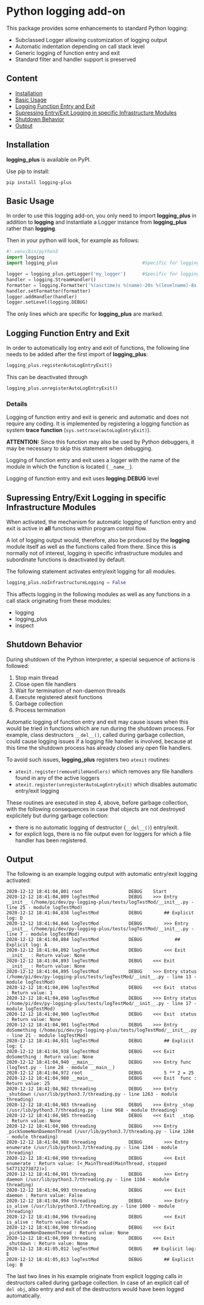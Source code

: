 # Python logging add-on

This package provides some enhancements to standard Python logging:

- Subclassed Logger allowing customization of logging output
- Automatic indentation depending on call stack level
- Generic logging of function entry and exit
- Standard filter and handler support is preserved

## Content

- [Installation](#installation)
- [Basic Usage](#basic-usage)
- [Logging Function Entry and Exit](#logging-function-entry-and-exit)
- [Supressing Entry/Exit Logging in specific Infrastructure Modules](#supressing-entryexit-logging-in-specific-infrastructure-modules)
- [Shutdown Behavior](#shutdown-behavior)
- [Output](#output)

## Installation

__logging_plus__ is available on PyPI.

Use pip to install:

```shell
pip install logging-plus
```

## Basic Usage

In order to use this logging add-on, you only need to import __logging_plus__ in addition to __logging__
and instantiate a Logger instance from __logging_plus__ rather than __logging__.

Then in your python will look, for example as follows:

```python
#!.venv/bin/python3
import logging
import logging_plus                               #Specific for logging_plus

logger = logging_plus.getLogger('my_logger')      #Specific for logging_plus
handler = logging.StreamHandler()
formatter = logging.Formatter('%(asctime)s %(name)-20s %(levelname)-8s %(message)s')
handler.setFormatter(formatter)
logger.addHandler(handler)
logger.setLevel(logging.DEBUG)
```

The only lines which are specific for __logging_plus__ are marked.

## Logging Function Entry and Exit

In order to automatically log entry and exit of functions, the following line needs to be added after the first import of __logging_plus__:

```python
logging_plus.registerAutoLogEntryExit()
```

This can be deactivated through

```python
logging_plus.unregisterAutoLogEntryExit()
```

### Details

Logging of function entry and exit is generic and automatic and does not require any coding.
It is implemented by registering a logging function as system __trace function__ (```sys.settrace(autoLogEntryExit)```).

__ATTENTION:__ Since this function may also be used by Python debuggers, it may be necessary to skip this statement when debugging.

Logging of function entry and exit uses a logger with the name of the module in which the function is located (```__name__```).

Logging of function entry and exit uses __logging.DEBUG__ level

## Supressing Entry/Exit Logging in specific Infrastructure Modules

When activated, the mechanism for automatic logging of function entry and exit is active in __all__ functions within program control flow.

A lot of logging output would, therefore, also be produced by the __logging__ module itself as well as the functions called from there.
Since this is normally not of interest, logging in specific infrastructure modules and subordinate functions is deactivated by default.

The following statement activates entry/exit logging for all modules.

```python
logging_plus.noInfrastructureLogging = False
```

This affects logging in the following modules as well as any functions in a call stack originating from these modules:

- logging
- logging_plus
- inspect

## Shutdown Behavior

During shutdown of the Python interpreter, a special sequence of actions is followed:

1. Stop main thread
2. Close open file handlers
3. Wait for termination of non-daemon threads
4. Execute registered atexit functions
5. Garbage collection
6. Process termination

Automatic logging of function entry and exit may cause issues when this would be tried in functions which are run during the shutdown process.
For example, class destructors ```__del__()```, called during garbage collection, could cause logging issues if a logging file handler is involved, because at this time the shutdown process has already closed any open file handlers.

To avoid such issues, __logging_plus__ registers two ```atexit``` routines:

- ```atexit.register(removeFileHandlers)```
which removes any file handlers found in any of the active loggers
- ```atexit.register(unregisterAutoLogEntryExit)```
which disables automatic entry/exit logging

These routines are executed in step 4, above, before garbage collection, with the following consequences in case that objects are not destroyed explicitely but during garbage collection:

- there is no automatic logging of destructor (```__del__()```) entry/exit.
- for explicit logs, there is no file output even for loggers for which a file handler has been registered.


## Output

The following is an example logging output with automatic entry/exit logging activated:

```shell
2020-12-12 18:41:04,801 root                 DEBUG    Start
2020-12-12 18:41:04,809 logTestMod           DEBUG    >>> Entry __init__ (/home/pi/dev/py-logging-plus/tests/logTestMod/__init__.py - line 25 - module logTestMod)
2020-12-12 18:41:04,838 logTestMod           DEBUG        ## Explicit log: D
2020-12-12 18:41:04,846 logTestMod           DEBUG        >>> Entry __init__ (/home/pi/dev/py-logging-plus/tests/logTestMod/__init__.py - line 7 - module logTestMod)
2020-12-12 18:41:04,884 logTestMod           DEBUG            ## Explicit log: A
2020-12-12 18:41:04,892 logTestMod           DEBUG        <<< Exit  __init__ : Return value: None
2020-12-12 18:41:04,893 logTestMod           DEBUG    <<< Exit  __init__ : Return value: None
2020-12-12 18:41:04,895 logTestMod           DEBUG    >>> Entry status (/home/pi/dev/py-logging-plus/tests/logTestMod/__init__.py - line 13 - module logTestMod)
2020-12-12 18:41:04,896 logTestMod           DEBUG    <<< Exit  status : Return value: 1
2020-12-12 18:41:04,898 logTestMod           DEBUG    >>> Entry status (/home/pi/dev/py-logging-plus/tests/logTestMod/__init__.py - line 17 - module logTestMod)
2020-12-12 18:41:04,900 logTestMod           DEBUG    <<< Exit  status : Return value: None
2020-12-12 18:41:04,901 logTestMod           DEBUG    >>> Entry doSomething (/home/pi/dev/py-logging-plus/tests/logTestMod/__init__.py - line 21 - module logTestMod)
2020-12-12 18:41:04,931 logTestMod           DEBUG        ## Explicit log: C
2020-12-12 18:41:04,938 logTestMod           DEBUG    <<< Exit  doSomething : Return value: None
2020-12-12 18:41:04,940 __main__             DEBUG    >>> Entry func (logTest.py - line 28 - module __main__)
2020-12-12 18:41:04,972 root                 DEBUG        5 ** 2 = 25
2020-12-12 18:41:04,980 __main__             DEBUG    <<< Exit  func : Return value: 25
2020-12-12 18:41:04,982 threading            DEBUG    >>> Entry _shutdown (/usr/lib/python3.7/threading.py - line 1263 - module threading)
2020-12-12 18:41:04,983 threading            DEBUG    >>> Entry _stop (/usr/lib/python3.7/threading.py - line 968 - module threading)
2020-12-12 18:41:04,985 threading            DEBUG    <<< Exit  _stop : Return value: None
2020-12-12 18:41:04,986 threading            DEBUG    >>> Entry _pickSomeNonDaemonThread (/usr/lib/python3.7/threading.py - line 1284 - module threading)
2020-12-12 18:41:04,988 threading            DEBUG        >>> Entry enumerate (/usr/lib/python3.7/threading.py - line 1244 - module threading)
2020-12-12 18:41:04,990 threading            DEBUG        <<< Exit  enumerate : Return value: [<_MainThread(MainThread, stopped 547713273872)>]
2020-12-12 18:41:04,991 threading            DEBUG        >>> Entry daemon (/usr/lib/python3.7/threading.py - line 1104 - module threading)
2020-12-12 18:41:04,993 threading            DEBUG        <<< Exit  daemon : Return value: False
2020-12-12 18:41:04,994 threading            DEBUG        >>> Entry is_alive (/usr/lib/python3.7/threading.py - line 1080 - module threading)
2020-12-12 18:41:04,996 threading            DEBUG        <<< Exit  is_alive : Return value: False
2020-12-12 18:41:04,998 threading            DEBUG    <<< Exit  _pickSomeNonDaemonThread : Return value: None
2020-12-12 18:41:04,999 threading            DEBUG    <<< Exit  _shutdown : Return value: None
2020-12-12 18:41:05,012 logTestMod           DEBUG    ## Explicit log: E
2020-12-12 18:41:05,013 logTestMod           DEBUG        ## Explicit log: B
```

The last two lines in his example originate from explicit logging calls in destructors called during garbage collection.
In case of an explicit call of ```del obj```, also entry and exit of the destructors would have been logged automatically.
